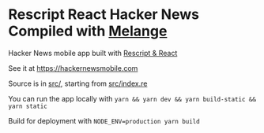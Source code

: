 Rescript React Hacker News Compiled with [Melange](https://github.com/melange-re/melange)
===

Hacker News mobile app built with [Rescript & React](https://rescript-lang.org/docs/react/latest/introduction)

See it at https://hackernewsmobile.com

Source is in [src/](src/), starting from [src/index.re](src/Index.res)

You can run the app locally with `yarn && yarn dev && yarn build-static && yarn static`

Build for deployment with `NODE_ENV=production yarn build`
